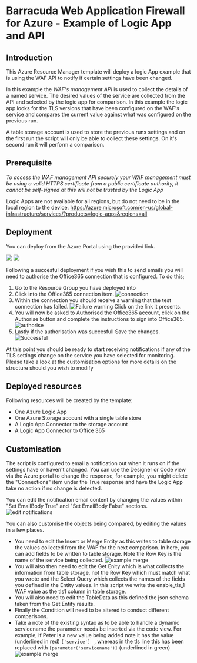 # Barracuda Web Application Firewall for Azure - Example of Logic App and API

## Introduction
This Azure Resource Manager template will deploy a logic App example that is using the WAF API to notify if certain settings have been changed.

In this example the *WAF's management API* is used to collect the details of a named service. 
The desired values of the service are collected from the API and selected by the logic app for comparison. In this example the logic app looks for the TLS versions that have been configured on the WAF's service and compares the current value against what was configured on the previous run. 

A table storage account is used to store the previous runs settings and on the first run the script will only be able to collect these settings. On it's second run it will perform a comparison. 

## Prerequisite
*To access the WAF management API securely your WAF management must be using a valid HTTPS certificate from a public certificate authority, it cannot be self-signed at this will not be trusted by the Logic App*

Logic Apps are not available for all regions, but do not need to be in the local region to the device. 
https://azure.microsoft.com/en-us/global-infrastructure/services/?products=logic-apps&regions=all

## Deployment

You can deploy from the Azure Portal using the provided link.

<a href="https://portal.azure.com/#create/Microsoft.Template/uri/https%3A%2F%2Fraw.githubusercontent.com%2Fbarracudanetworks%2Fwaf-azure-templates%2Fmaster%2FARMTemplates%2Fcontrib%2FCustom-LogicApp-Checks%2Fazuredeploy.json" target="_blank"><img src="http://azuredeploy.net/deploybutton.png"/></a>
<a href="http://armviz.io/#/?load=https%3A%2F%2Fraw.githubusercontent.com%2Fbarracudanetworks%2Fwaf-azure-templates%2Fmaster%2FARMTemplates%2Fcontrib%2FCustom-LogicApp-Checks%2Fazuredeploy.json" target="_blank">
    <img src="http://armviz.io/visualizebutton.png"/>
</a>

Following a succesful deployment if you wish this to send emails you will need to authorise the Office365 connection that is configured. To do this;
1. Go to the Resource Group you have deployed into
2. Click into the Office365 connection item.  ![connection](images/connectionobject.png)
3. Within the connection you should receive a warning that the test connection has failed. ![Failure warning](images/failed.png) Click on the link it presents.
4. You will now be asked to Authorised the Office365 account, click on the Authorise button and complete the instructions to sign into Office365.  ![authorise](images/authorise365.png)
5. Lastly if the authorisation was succesfull Save the changes. ![Successful](images/success.png)

At this point you should be ready to start receiving notifications if any of the TLS settings change on the service you have selected for monitoring. Please take a look at the customisation options for more details on the structure should you wish to modify


## Deployed resources
Following resources will be created by the template:
- One Azure Logic App
- One Azure Storage account with a single table store
- A Logic App Connector to the storage account
- A Logic App Connector to Office 365


## Customisation

The script is configured to email a notification out when it runs on if the settings have or haven't changed. You can use the Designer or Code view via the Azure portal to change the response, for example, you might delete the "Connections" item under the True response and have the Logic App take no action if no change is detected. 

You can edit the notification email content by changing the values within "Set EmailBody True" and "Set EmailBody False" sections. 
![edit notifications](images/editnotifications.png)


You can also customise the objects being compared, by editing the values in a few places. 
- You need to edit the Insert or Merge Entity as this writes to table storage the values collected from the WAF for the next comparison. In here, you can add fields to be written to table storage. Note the Row Key is the name of the service being collected. ![example merge](images/examplemerge.png)
- You will also then need to edit the Get Enity which is what collects the information from table storage, not the Row Key which must match what you wrote and the Select Query which collects the names of the fields you defined in the Entity values. In this script we write the enable_tls_1 WAF value as the tls1 column in table storage.
- You will also need to edit the TableData as this defined the json schema taken from the Get Entity results. 
- Finally the Condition will need to be altered to conduct different comparisons.  
- Take a note of the existing syntax as to be able to handle a dynamic servicename the parameter needs be inserted via the code view. For example, if Peter is a new value being added note it has the value (underlined in red) `['service'] ` , whereas in the tls line this has been replaced with `[parameter('servicename')]` (underlined in green)
![example merge](images/exampleofnewparameter.png)